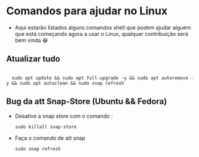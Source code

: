 # Comandos para ajudar no Linux

- Aqui estarão listados alguns comandos shell que podem ajudar alguém que está começando agora a usar o Linux, qualquer contribuição será bem vinda 😁

## Atualizar tudo

  ```shell

    sudo apt update && sudo apt full-upgrade -y && sudo apt autoremove -y && sudo apt autoclean && sudo snap refresh
  ```

## Bug da att Snap-Store (Ubuntu && Fedora)

- Desative a snap store com o comando :

    ```shell
    sudo killall snap-store
    ```
  
- Faça o comando de att snap
  
    ```shell
    sudo snap refresh
    ```
